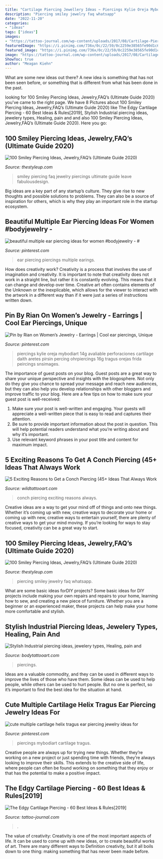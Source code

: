 ```yaml
---
title: "Cartilage Piercing Jewellery Ideas ~ Piercings Kylie Oreja Mybodiart 14g Avaliable Perforaciones Cartilage Daith Aretes Pirsin Percing Ohrpiercings 16g Tragus Orejas Frida Peircings Snsimages"
description: "Piercing smiley jewelry faq whatsapp"
date: "2022-11-20"
categories:
- "ideas"
tags: ["ideas"]
images:
- "https://tattoo-journal.com/wp-content/uploads/2017/08/Cartilage-Piercing-3-650x650.jpg"
featuredImage: "https://i.pinimg.com/736x/0c/22/59/0c2259e38565fe90d1c644bd21e3142e.jpg"
featured_image: "https://i.pinimg.com/736x/0c/22/59/0c2259e38565fe90d1c644bd21e3142e.jpg"
image: "https://tattoo-journal.com/wp-content/uploads/2017/08/Cartilage-Piercing-3-650x650.jpg"
ShowToc: true
author: "Meagan Kiehn"
---
```



What are some new ideas out there?
A new idea is something that has not been seen before, or something that is different from what has been done in the past.

	

		
looking for 100 Smiley Piercing Ideas, Jewelry,FAQ’s (Ultimate Guide 2020) you've came to the right page. We have 8 Pictures about 100 Smiley Piercing Ideas, Jewelry,FAQ’s (Ultimate Guide 2020) like The Edgy Cartilage Piercing - 60 Best Ideas &amp; Rules[2019], Stylish Industrial piercing ideas, jewelery types, Healing, pain and and also 100 Smiley Piercing Ideas, Jewelry,FAQ’s (Ultimate Guide 2020). Here you go:
		
    
## 100 Smiley Piercing Ideas, Jewelry,FAQ’s (Ultimate Guide 2020)

<img loading=lazy src="https://thestyleup.com/wp-content/uploads/2016/07/Smiley-Piercing-designs-18.jpg" onerror="this.onerror=null;this.src='https://tse3.mm.bing.net/th?id=OIP.D72ZON-B2_oEXhFtt3v5VgHaH0&amp;pid=15.1';" alt="100 Smiley Piercing Ideas, Jewelry,FAQ’s (Ultimate Guide 2020)">

_Source: thestyleup.com_

>smiley piercing faq jewelry piercings ultimate guide leave fabulousdesign. 

	

Big ideas are a key part of any startup’s culture. They give rise to new thoughts and possible solutions to problems. They can also be a source of inspiration for others, which is why they play an important role in the startup ecosystem.

    
## Beautiful Multiple Ear Piercing Ideas For Women #bodyjewelry - #

<img loading=lazy src="https://i.pinimg.com/736x/f7/0a/73/f70a733c4c46421233e9fd5d81215329.jpg" onerror="this.onerror=null;this.src='https://tse4.mm.bing.net/th?id=OIP.MqF02iHXUHxa_AjqDaLSzQHaNi&amp;pid=15.1';" alt="beautiful multiple ear piercing ideas for women #bodyjewelry - #">

_Source: pinterest.com_

>ear piercing piercings multiple earings. 

	

How does creativity work?
Creativity is a process that involves the use of imagination and creativity. It is important to note that creativity does not work in a straight line, but rather it is constantly evolving. This means that it can change and develop over time. Creative art often contains elements of the Unknown or the inexplicable, which allows for the viewer to interact with the artwork in a different way than if it were just a series of instructions written down.

    
## Pin By Rian On Women’s Jewelry - Earrings | Cool Ear Piercings, Unique

<img loading=lazy src="https://i.pinimg.com/736x/0c/22/59/0c2259e38565fe90d1c644bd21e3142e.jpg" onerror="this.onerror=null;this.src='https://tse2.mm.bing.net/th?id=OIP._08e5vEk1__pp3wQLlEyDgHaO0&amp;pid=15.1';" alt="Pin by Rian on Women’s Jewelry - Earrings | Cool ear piercings, Unique">

_Source: pinterest.com_

>piercings kylie oreja mybodiart 14g avaliable perforaciones cartilage daith aretes pirsin percing ohrpiercings 16g tragus orejas frida peircings snsimages. 

	

The importance of guest posts on your blog.
Guest posts are a great way to share your unique perspective and insights with the blogosphere. Not only do they give you chance to spread your message and reach new audiences, but they can also help you develop relationships with other bloggers and improve traffic to your blog. Here are a few tips on how to make sure your guest post is well-received: 
1. Make sure your post is well-written and engaging. Your guests will appreciate a well-written piece that is easy to read and captures their attention. 
2. Be sure to provide important information about the post in question. This will help potential readers understand what you’re writing about and why it’s important. 
3. Use relevant keyword phrases in your post title and content for maximum impact.

    
## 5 Exciting Reasons To Get A Conch Piercing (45+ Ideas That Always Work

<img loading=lazy src="https://www.wildtattooart.com/wp-content/uploads/2019/03/conch-piercing-13.jpg" onerror="this.onerror=null;this.src='https://tse3.mm.bing.net/th?id=OIP.BJG3vT6jA484tkFLHSnpBwHaKd&amp;pid=15.1';" alt="5 Exciting Reasons to Get a Conch Piercing (45+ Ideas That Always Work">

_Source: wildtattooart.com_

>conch piercing exciting reasons always. 

	

Creative ideas are a way to get your mind off of things and onto new things. Whether it’s coming up with new, creative ways to decorate your home or coming up with new, creative ways to entertain yourself, there are plenty of creative ways to get your mind moving. If you’re looking for ways to stay focused, creativity can be a great way to start.

    
## 100 Smiley Piercing Ideas, Jewelry,FAQ’s (Ultimate Guide 2020)

<img loading=lazy src="https://thestyleup.com/wp-content/uploads/2016/07/Smiley-Piercing-designs-13.jpg" onerror="this.onerror=null;this.src='https://tse4.mm.bing.net/th?id=OIP.eSNKHiZiup8EXwBngFlEDwHaLH&amp;pid=15.1';" alt="100 Smiley Piercing Ideas, Jewelry,FAQ’s (Ultimate Guide 2020)">

_Source: thestyleup.com_

>piercing smiley jewelry faq whatsapp. 

	

What are some basic ideas forDIY projects?
Some basic ideas for DIY projects include making your own repairs and repairs to your home, learning how to sew, and creating a new piece of furniture. Whether you are a beginner or an experienced maker, these projects can help make your home more comfortable and stylish.

    
## Stylish Industrial Piercing Ideas, Jewelery Types, Healing, Pain And

<img loading=lazy src="https://www.bodytattooart.com/wp-content/uploads/2020/08/industrial-piercings-12345001.jpg" onerror="this.onerror=null;this.src='https://tse3.mm.bing.net/th?id=OIP.IB8zJ-rGkVXxPm3-uSsHcgHaHa&amp;pid=15.1';" alt="Stylish Industrial piercing ideas, jewelery types, Healing, pain and">

_Source: bodytattooart.com_

>piercings. 

	

Ideas are a valuable commodity, and they can be used in different ways to improve the lives of those who have them. Some ideas can be used to help people, while others can be used to hurt people. But no one is perfect, so it’s important to find the best idea for the situation at hand.

    
## Cute Multiple Cartilage Helix Tragus Ear Piercing Jewelry Ideas For

<img loading=lazy src="https://i.pinimg.com/736x/4a/73/97/4a7397b49a2327ea4bf6cb25aa177d46.jpg" onerror="this.onerror=null;this.src='https://tse1.mm.bing.net/th?id=OIP.i7b-rJczK1D9Lv9Sj59crwHaKf&amp;pid=15.1';" alt="cute multiple cartilage helix tragus ear piercing jewelry ideas for">

_Source: pinterest.com_

>piercings mybodiart cartilage tragus. 

	

Creative people are always up for trying new things. Whether they’re working on a new project or just spending time with friends, they’re always looking to improve their skills. This extends to the creative side of life, where people can often be found working on something that they enjoy or that has the potential to make a positive impact.

    
## The Edgy Cartilage Piercing - 60 Best Ideas &amp; Rules[2019]

<img loading=lazy src="https://tattoo-journal.com/wp-content/uploads/2017/08/Cartilage-Piercing-3-650x650.jpg" onerror="this.onerror=null;this.src='https://tse2.mm.bing.net/th?id=OIP.F_s84ayeWKUglC2fR8uvVAHaHa&amp;pid=15.1';" alt="The Edgy Cartilage Piercing - 60 Best Ideas &amp; Rules[2019]">

_Source: tattoo-journal.com_

>. 

	

The value of creativity:
Creativity is one of the most important aspects of life. It can be used to come up with new ideas, or to create beautiful works of art. There are many different ways to Definition creativity, but it all boils down to one thing: making something that has never been made before.

